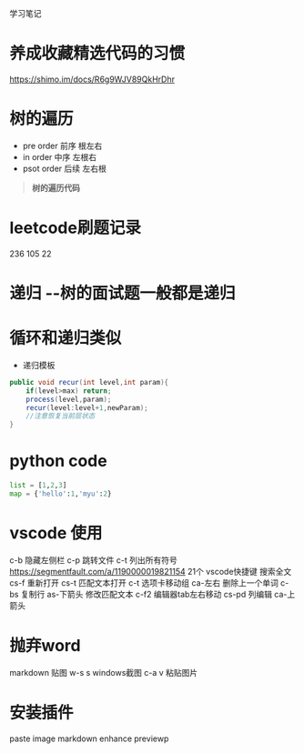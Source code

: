 学习笔记
# 养成收藏精选代码的习惯
https://shimo.im/docs/R6g9WJV89QkHrDhr

# 树的遍历
- pre order  前序 根左右
- in order   中序 左根右
- psot order 后续 左右根
> **树的遍历代码**

# leetcode刷题记录
236
105
22

# 递归 --树的面试题一般都是递归
# 循环和递归类似

- 递归模板
```java
public void recur(int level,int param){
    if(level>max) return;
    process(level,param);
    recur(level:level+1,newParam);
    //注意恢复当前层状态
}
```

# python code
```python
list = [1,2,3]
map = {'hello':1,'myu':2}

```

# vscode 使用
c-b 隐藏左侧栏
c-p 跳转文件
c-t 列出所有符号
https://segmentfault.com/a/1190000019821154
21个 vscode快捷键
搜索全文 cs-f
重新打开 cs-t
匹配文本打开 c-t
选项卡移动组 ca-左右
删除上一个单词 c-bs
复制行       as-下箭头
修改匹配文本  c-f2
编辑器tab左右移动 cs-pd
列编辑        ca-上箭头

# 抛弃word
markdown 贴图
w-s s windows截图
c-a v 粘贴图片

# 安装插件
paste image
markdown enhance previewp
